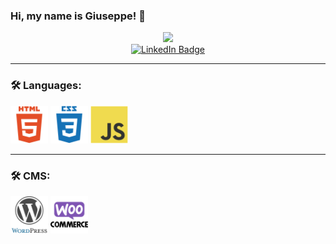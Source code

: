 ### Hi, my name is Giuseppe! 👋

<div id="header" align="center">
     <img src="https://media.giphy.com/media/ES9cAJlcxblRESzOH1/giphy.gif" width="100"/>
  <div id="badges">
     <a href="https://www.linkedin.com/in/giuseppe-anzalone-b3a104133/">
     <img src="https://img.shields.io/badge/LinkedIn-blue?style=for-the-badge&logo=linkedin&logoColor=white" alt="LinkedIn Badge"/>
    </a>
  </div>
</div>

---

### :hammer_and_wrench: Languages:
<div>
<img src="https://github.com/devicons/devicon/blob/master/icons/html5/html5-plain-wordmark.svg" width="60" height="60">
<img src="https://github.com/devicons/devicon/blob/master/icons/css3/css3-plain-wordmark.svg" width="60" height="60">
<img src="https://github.com/devicons/devicon/blob/master/icons/javascript/javascript-original.svg" width="60" height="60">     
</div>

---

### :hammer_and_wrench: CMS:
<div>
<img src="https://github.com/devicons/devicon/blob/master/icons/wordpress/wordpress-original.svg" width="60" height="60">
<img src="https://github.com/devicons/devicon/blob/master/icons/woocommerce/woocommerce-original-wordmark.svg" width="60" height="60">
</div>


<!--
**giuseppeAnzalone/giuseppeAnzalone** is a ✨ _special_ ✨ repository because its `README.md` (this file) appears on your GitHub profile.

Here are some ideas to get you started:

- 🔭 I’m currently working on ...
- 🌱 I’m currently learning ...
- 👯 I’m looking to collaborate on ...
- 🤔 I’m looking for help with ...
- 💬 Ask me about ...
- 📫 How to reach me: ...
- 😄 Pronouns: ...
- ⚡ Fun fact: ...
-->
